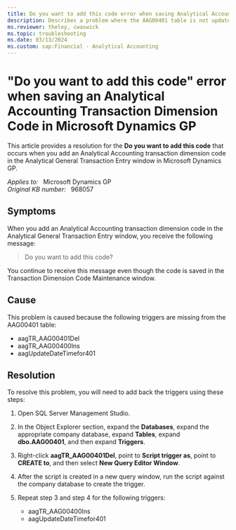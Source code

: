 ```yaml
---
title: Do you want to add this code error when saving Analytical Accounting Transaction Dimension Code
description: Describes a problem where the AAG00401 table is not updated when you save an Analytical Accounting transaction dimension code in Microsoft Dynamics GP. A resolution is provided.
ms.reviewer: theley, cwaswick
ms.topic: troubleshooting
ms.date: 03/13/2024
ms.custom: sap:Financial - Analytical Accounting
---
```

# "Do you want to add this code" error when saving an Analytical Accounting Transaction Dimension Code in Microsoft Dynamics GP

This article provides a resolution for the **Do you want to add this code** that occurs when you add an Analytical Accounting transaction dimension code in the Analytical General Transaction Entry window in Microsoft Dynamics GP.

_Applies to:_ &nbsp; Microsoft Dynamics GP  
_Original KB number:_ &nbsp; 968057

## Symptoms

When you add an Analytical Accounting transaction dimension code in the Analytical General Transaction Entry window, you receive the following message:

> Do you want to add this code?

You continue to receive this message even though the code is saved in the Transaction Dimension Code Maintenance window.

## Cause

This problem is caused because the following triggers are missing from the AAG00401 table:

- aagTR_AAG00401Del
- aagTR_AAG00400Ins
- aagUpdateDateTimefor401

## Resolution

To resolve this problem, you will need to add back the triggers using these steps:

1. Open SQL Server Management Studio.
2. In the Object Explorer section, expand the **Databases**, expand the appropriate company database, expand **Tables**, expand **dbo.AAG00401**, and then expand **Triggers**.
3. Right-click **aagTR_AAG00401Del**, point to **Script trigger as**, point to **CREATE to**, and then select **New Query Editor Window**.
4. After the script is created in a new query window, run the script against the company database to create the trigger.
5. Repeat step 3 and step 4 for the following triggers:

    - aagTR_AAG00400Ins
    - aagUpdateDateTimefor401
